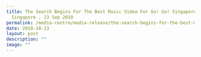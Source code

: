 ```yaml
---
title: The Search Begins For The Best Music Video For Go! Go! Singapore!
  Singapore , 23 Sep 2010
permalink: /media-centre/media-release/the-search-begins-for-the-best-music-video-for-go-go-singapore/
date: 2010-10-23
layout: post
description: ""
image: ""
---
```


